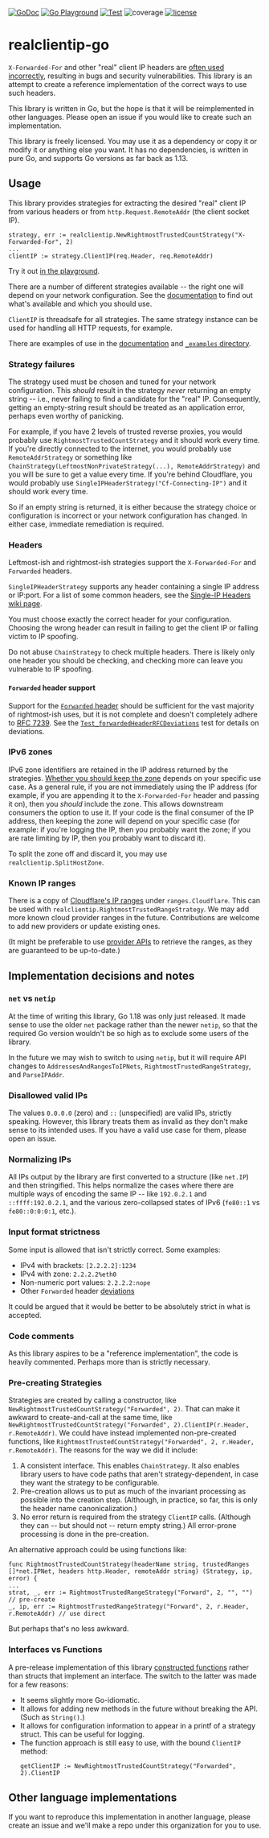 [![GoDoc](https://godoc.org/github.com/realclientip/realclientip-go?status.svg)](http://godoc.org/github.com/realclientip/realclientip-go)
[![Go Playground](https://img.shields.io/badge/Go-playground-%23007d9c?style=flat)][playground]
[![Test](https://github.com/realclientip/realclientip-go/actions/workflows/test.yml/badge.svg)](https://github.com/realclientip/realclientip-go/actions/workflows/test.yml)
![coverage](https://img.shields.io/badge/coverage-100%25-success?style=flat)
[![license](https://img.shields.io/badge/license-0BSD-important.svg?style=flat)](https://choosealicense.com/licenses/0bsd/)

# realclientip-go

`X-Forwarded-For` and other "real" client IP headers are [often used incorrectly][xff-post], resulting in bugs and security vulnerabilities. This library is an attempt to create a reference implementation of the correct ways to use such headers.

[xff-post]: https://adam-p.ca/blog/2022/03/x-forwarded-for/

This library is written in Go, but the hope is that it will be reimplemented in other languages. Please open an issue if you would like to create such an implementation.

This library is freely licensed. You may use it as a dependency or copy it or modify it or anything else you want. It has no dependencies, is written in pure Go, and supports Go versions as far back as 1.13.

## Usage

This library provides strategies for extracting the desired "real" client IP from various headers or from `http.Request.RemoteAddr` (the client socket IP).

```golang
strategy, err := realclientip.NewRightmostTrustedCountStrategy("X-Forwarded-For", 2)
...
clientIP := strategy.ClientIP(req.Header, req.RemoteAddr)
```

Try it out [in the playground][playground].

[playground]: https://go.dev/play/p/6npV0hJ407l

There are a number of different strategies available -- the right one will depend on your network configuration. See the [documentation] to find out what's available and which you should use.

`ClientIP` is threadsafe for all strategies. The same strategy instance can be used for handling all HTTP requests, for example.

[documentation]: (https://pkg.go.dev/github.com/realclientip/realclientip-go)

There are examples of use in the [documentation] and [`_examples` directory](/_examples/).

### Strategy failures

The strategy used must be chosen and tuned for your network configuration. This _should_ result in the strategy _never_ returning an empty string -- i.e., never failing to find a candidate for the "real" IP. Consequently, getting an empty-string result should be treated as an application error, perhaps even worthy of panicking.

For example, if you have 2 levels of trusted reverse proxies, you would probably use `RightmostTrustedCountStrategy` and it should work every time. If you're directly connected to the internet, you would probably use `RemoteAddrStrategy` or something like `ChainStrategy(LeftmostNonPrivateStrategy(...), RemoteAddrStrategy)` and you will be sure to get a value every time. If you're behind Cloudflare, you would probably use `SingleIPHeaderStrategy("Cf-Connecting-IP")` and it should work every time.

So if an empty string is returned, it is either because the strategy choice or configuration is incorrect or your network configuration has changed. In either case, immediate remediation is required.

### Headers

Leftmost-ish and rightmost-ish strategies support the `X-Forwarded-For` and `Forwarded` headers.

`SingleIPHeaderStrategy` supports any header containing a single IP address or IP:port. For a list of some common headers, see the [Single-IP Headers wiki page][single-ip-wiki].

You must choose exactly the correct header for your configuration. Choosing the wrong header can result in failing to get the client IP or falling victim to IP spoofing.

Do not abuse `ChainStrategy` to check multiple headers. There is likely only one header you should be checking, and checking more can leave you vulnerable to IP spoofing.

[single-ip-wiki]: https://github.com/realclientip/realclientip-go/wiki/Single-IP-Headers

#### `Forwarded` header support

Support for the [`Forwarded` header] should be sufficient for the vast majority of rightmost-ish uses, but it is not complete and doesn't completely adhere  to [RFC 7239]. See the [`Test_forwardedHeaderRFCDeviations`] test for details on deviations.

[`Forwarded` header]: https://developer.mozilla.org/en-US/docs/Web/HTTP/Headers/Forwarded
[RFC 7239]: https://datatracker.ietf.org/doc/html/rfc7239
[`Test_forwardedHeaderRFCDeviations`]: https://github.com/realclientip/realclientip-go/blob/65719ac74acb471001b3049b4270a3cc38920a30/realclientip_test.go#L1895

### IPv6 zones

IPv6 zone identifiers are retained in the IP address returned by the strategies. [Whether you should keep the zone][strip-zone-post] depends on your specific use case. As a general rule, if you are not immediately using the IP address (for example, if you are appending it to the `X-Forwarded-For` header and passing it on), then you _should_ include the zone. This allows downstream consumers the option to use it. If your code is the final consumer of the IP address, then keeping the zone will depend on your specific case (for example: if you're logging the IP, then you probably want the zone; if you are rate limiting by IP, then you probably want to discard it).

To split the zone off and discard it, you may use `realclientip.SplitHostZone`.

[strip-zone-post]: https://adam-p.ca/blog/2022/03/strip-ipv6-zone/

### Known IP ranges

There is a copy of [Cloudflare's IP ranges](https://www.cloudflare.com/ips/) under `ranges.Cloudflare`. This can be used with `realclientip.RightmostTrustedRangeStrategy`. We may add more known cloud provider ranges in the future. Contributions are welcome to add new providers or update existing ones.

(It might be preferable to use [provider APIs](https://api.cloudflare.com/#cloudflare-ips-properties) to retrieve the ranges, as they are guaranteed to be up-to-date.)

## Implementation decisions and notes

### `net` vs `netip`

At the time of writing this library, Go 1.18 was only just released. It made sense to use the older `net` package rather than the newer `netip`, so that the required Go version wouldn't be so high as to exclude some users of the library.

In the future we may wish to switch to using `netip`, but it will require API changes to `AddressesAndRangesToIPNets`, `RightmostTrustedRangeStrategy`, and `ParseIPAddr`.

### Disallowed valid IPs

The values `0.0.0.0` (zero) and `::` (unspecified) are valid IPs, strictly speaking. However, this library treats them as invalid as they don't make sense to its intended uses. If you have a valid use case for them, please open an issue.

### Normalizing IPs

All IPs output by the library are first converted to a structure (like `net.IP`) and then stringified. This helps normalize the cases where there are multiple ways of encoding the same IP -- like `192.0.2.1` and `::ffff:192.0.2.1`, and the various zero-collapsed states of IPv6 (`fe80::1` vs `fe80::0:0:0:1`, etc.).

### Input format strictness

Some input is allowed that isn't strictly correct. Some examples:

* IPv4 with brackets: `[2.2.2.2]:1234`
* IPv4 with zone: `2.2.2.2%eth0`
* Non-numeric port values: `2.2.2.2:nope`
* Other `Forwarded` header [deviations][`Test_forwardedHeaderRFCDeviations`]

It could be argued that it would be better to be absolutely strict in what is accepted.

### Code comments

As this library aspires to be a "reference implementation", the code is heavily commented. Perhaps more than is strictly necessary.

### Pre-creating Strategies

Strategies are created by calling a constructor, like `NewRightmostTrustedCountStrategy("Forwarded", 2)`. That can make it awkward to create-and-call at the same time, like `NewRightmostTrustedCountStrategy("Forwarded", 2).ClientIP(r.Header, r.RemoteAddr)`. We could have instead implemented non-pre-created functions, like `RightmostTrustedCountStrategy("Forwarded", 2, r.Header, r.RemoteAddr)`. The reasons for the way we did it include:
1. A consistent interface. This enables `ChainStrategy`. It also enables library users to have code paths that aren't strategy-dependent, in case they want the strategy to be configurable.
2. Pre-creation allows us to put as much of the invariant processing as possible into the creation step. (Although, in practice, so far, this is only the header name canonicalization.)
3. No error return is required from the strategy `ClientIP` calls. (Although they can -- but should not -- return empty string.) All error-prone processing is done in the pre-creation.

An alternative approach could be using functions like:

```
func RightmostTrustedCountStrategy(headerName string, trustedRanges []*net.IPNet, headers http.Header, remoteAddr string) (Strategy, ip, error) {
...
strat, _, err := RightmostTrustedRangeStrategy("Forward", 2, "", "")              // pre-create
_, ip, err := RightmostTrustedRangeStrategy("Forward", 2, r.Header, r.RemoteAddr) // use direct
```

But perhaps that's no less awkward.

### Interfaces vs Functions

A pre-release implementation of this library [constructed functions] rather than structs that implement an interface. The switch to the latter was made for a few reasons:
* It seems slightly more Go-idiomatic.
* It allows for adding new methods in the future without breaking the API. (Such as `String()`.)
* It allows for configuration information to appear in a printf of a strategy struct. This can be useful for logging.
* The function approach is still easy to use, with the bound `ClientIP` method:
  ```golang
  getClientIP := NewRightmostTrustedCountStrategy("Forwarded", 2).ClientIP
  ```

[constructed functions]: https://github.com/realclientip/realclientip-go/commit/3254ce300803eff09a0a82d0e5557e77b98f1ef6#diff-c16a5957939fea196ee5371da58bfec10c4a10a7c360b575566759e5101a293bR19-L22

## Other language implementations

If you want to reproduce this implementation in another language, please create an issue and we'll make a repo under this organization for you to use.
